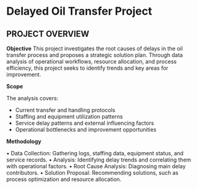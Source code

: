 # Delayed Oil Transfer Project
## **PROJECT OVERVIEW**
**Objective**
This project investigates the root causes of delays in the oil transfer process and proposes a strategic solution plan. Through data analysis of operational workflows, resource allocation, and process efficiency, this project seeks to identify trends and key areas for improvement.

**Scope**

The analysis covers:
+ Current transfer and handling protocols
+ Staffing and equipment utilization patterns
+ Service delay patterns and external influencing factors
+ Operational bottlenecks and improvement opportunities

**Methodology**

•	Data Collection: Gathering logs, staffing data, equipment status, and service records.
•	Analysis: Identifying delay trends and correlating them with operational factors.
•	Root Cause Analysis: Diagnosing main delay contributors.
•	Solution Proposal: Recommending solutions, such as process optimization and resource allocation.

